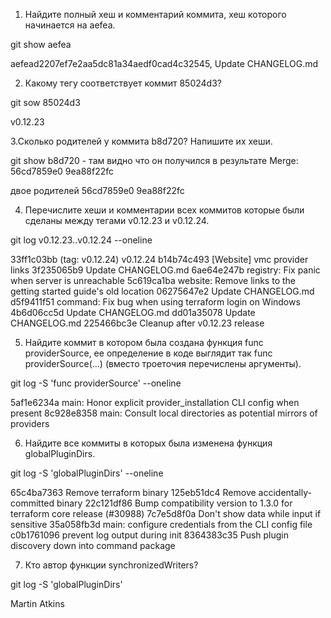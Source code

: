 1. Найдите полный хеш и комментарий коммита, хеш которого начинается на aefea.

git show aefea

aefead2207ef7e2aa5dc81a34aedf0cad4c32545, 
Update CHANGELOG.md

2. Какому тегу соответствует коммит 85024d3?

git sow 85024d3

v0.12.23

3.Сколько родителей у коммита b8d720? Напишите их хеши.

git show b8d720 - там видно что он получился в результате Merge: 56cd7859e0 9ea88f22fc
 
двое родителей 56cd7859e0 9ea88f22fc

4. Перечислите хеши и комментарии всех коммитов которые были сделаны между тегами v0.12.23 и v0.12.24.

git log  v0.12.23..v0.12.24  --oneline

33ff1c03bb (tag: v0.12.24) v0.12.24
b14b74c493 [Website] vmc provider links
3f235065b9 Update CHANGELOG.md
6ae64e247b registry: Fix panic when server is unreachable
5c619ca1ba website: Remove links to the getting started guide's old location
06275647e2 Update CHANGELOG.md
d5f9411f51 command: Fix bug when using terraform login on Windows
4b6d06cc5d Update CHANGELOG.md
dd01a35078 Update CHANGELOG.md
225466bc3e Cleanup after v0.12.23 release

5. Найдите коммит в котором была создана функция func providerSource, ее определение в коде выглядит так func providerSource(...) (вместо троеточия перечислены аргументы).

git log -S 'func providerSource' --oneline

5af1e6234a main: Honor explicit provider_installation CLI config when present
8c928e8358 main: Consult local directories as potential mirrors of providers


6. Найдите все коммиты в которых была изменена функция globalPluginDirs.

git log -S 'globalPluginDirs' --oneline

65c4ba7363 Remove terraform binary
125eb51dc4 Remove accidentally-committed binary
22c121df86 Bump compatibility version to 1.3.0 for terraform core release (#30988)
7c7e5d8f0a Don't show data while input if sensitive
35a058fb3d main: configure credentials from the CLI config file
c0b1761096 prevent log output during init
8364383c35 Push plugin discovery down into command package

7. Кто автор функции synchronizedWriters?

git log -S 'globalPluginDirs'

 Martin Atkins
